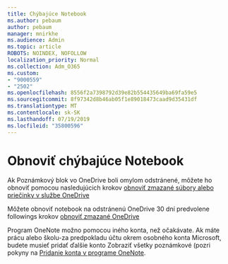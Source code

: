 ```yaml
---
title: Chýbajúce Notebook
ms.author: pebaum
author: pebaum
manager: mnirkhe
ms.audience: Admin
ms.topic: article
ROBOTS: NOINDEX, NOFOLLOW
localization_priority: Normal
ms.collection: Adm_O365
ms.custom:
- "9000559"
- "2502"
ms.openlocfilehash: 8556f2a7398792d39e82b554435649ba69fa59e5
ms.sourcegitcommit: 8f97342d8b46ab05f1e89018473caad9d35431df
ms.translationtype: MT
ms.contentlocale: sk-SK
ms.lasthandoff: 07/19/2019
ms.locfileid: "35800596"
---
```

# <a name="recover-missing-notebook"></a>Obnoviť chýbajúce Notebook

Ak Poznámkový blok vo OneDrive boli omylom odstránené, môžete ho obnoviť pomocou nasledujúcich krokov [obnoviť zmazané súbory alebo priečinky v službe OneDrive](https://support.office.com/article/949ada80-0026-4db3-a953-c99083e6a84f)

Môžete obnoviť notebook na odstránenú OneDrive 30 dní predvolene followings krokov [obnoviť zmazané OneDrive](https://docs.microsoft.com/onedrive/restore-deleted-onedrive)

Program OneNote možno pomocou iného konta, než očakávate. Ak máte prácu alebo školu-za predpokladu účtu okrem osobného konta Microsoft, budete musieť pridať ďalšie konto Zobraziť všetky poznámkové (pozri pokyny na [Pridanie konta v programe OneNote](https://support.office.com/article/5afff855-54ee-47e4-a773-db048d4ac299).